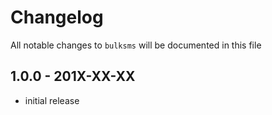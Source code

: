 # Changelog

All notable changes to `bulksms` will be documented in this file

## 1.0.0 - 201X-XX-XX

- initial release
